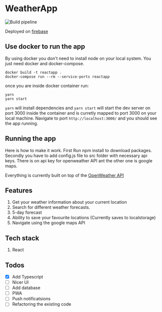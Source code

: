 # WeatherApp
![Build pipeline](https://github.com/tristankrass/weatherApp/workflows/Firebase%20Web%20CI/badge.svg)

Deployed on [firebase](https://ilmadd.firebaseapp.com)

## Use docker to run the app

By using docker you don't need to install node on your local system. You just need docker and docker-compose.

```
docker build -t reactapp .
docker-compose run --rm --service-ports reactapp
```

once you are inside docker container run: 
~~~
yarn
yarn start
~~~

`yarn` will install dependencies and `yarn start` will start the dev server on port 3000 inside the container
and is curretly mapped to port 3000 on your local machine.  Navigate to port `http://localhost:3000/` and you
should see the app running.

## Running the app
Here is how to make it work.
First Run npm install to download packages.
Secondly you have to add config.js file to src folder
with necessary api keys. There is on api key for openweather API
ant the other one is google maps.

Everything is currently built on top of the [OpenWeather API](https://openweathermap.org/api)
## Features

1. Get your weather information about your current location
2. Search for different weather forecasts.
3. 5-day forecast
4. Ability to save your favourite locations (Currently saves to localstorage)
5. Navigate using the google maps API

## Tech stack
1. React


## Todos 
- [x] Add Typescript
- [ ] Nicer UI
- [ ] Add database
- [ ] PWA
- [ ] Push notificatsions 
- [ ] Refactoring the existing code
